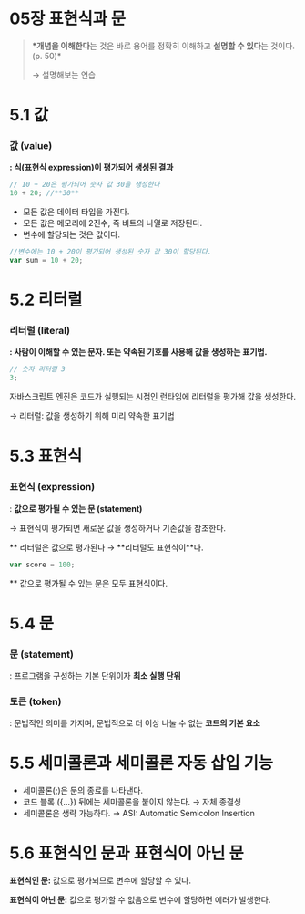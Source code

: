 # 05장 표현식과 문

<aside>

> **\*개념을 이해한다**는 것은 바로 용어를 정확히 이해하고 **설명할 수 있다**는 것이다. (p. 50)\*
>
> → 설명해보는 연습

</aside>

# 5.1 값

### 값 (value)

**: 식(표현식 expression)이 평가되어 생성된 결과**

```jsx
// 10 + 20은 평가되어 숫자 값 30을 생성한다
10 + 20; //**30**
```

- 모든 값은 데이터 타입을 가진다.
- 모든 값은 메모리에 2진수, 즉 비트의 나열로 저장된다.
- 변수에 할당되는 것은 값이다.

```jsx
//변수에는 10 + 20이 평가되어 생성된 숫자 값 30이 할당된다.
var sum = 10 + 20;
```

# 5.2 리터럴

### 리터럴 (literal)

**: 사람이 이해할 수 있는 문자. 또는 약속된 기호를 사용해 값을 생성하는 표기법.**

```jsx
// 숫자 리터럴 3
3;
```

자바스크립트 엔진은 코드가 실행되는 시점인 런타임에 리터럴을 평가해 값을 생성한다.

→ 리터럴: 값을 생성하기 위해 미리 약속한 표기법

# 5.3 표현식

### 표현식 (expression)

: **값으로 평가될 수 있는 문 (statement)**

→ 표현식이 평가되면 새로운 값을 생성하거나 기존값을 참조한다.

** 리터럴은 값으로 평가된다 → **리터럴도 표현식이\*\*다.

```jsx
var score = 100;
```

\*\* 값으로 평가될 수 있는 문은 모두 표현식이다.

# 5.4 문

### 문 (statement)

: 프로그램을 구성하는 기본 단위이자 **최소 실행 단위**

### 토큰 (token)

: 문법적인 의미를 가지며, 문법적으로 더 이상 나눌 수 없는 **코드의 기본 요소**

# 5.5 세미콜론과 세미콜론 자동 삽입 기능

- 세미콜론(;)은 문의 종료를 나타낸다.
- 코드 블록 ({…}) 뒤에는 세미콜론을 붙이지 않는다.
  → 자체 종결성
- 세미콜론은 생략 가능하다.
  → ASI: Automatic Semicolon Insertion

# 5.6 표현식인 문과 표현식이 아닌 문

**표현식인 문:** 값으로 평가되므로 변수에 할당할 수 있다.

**표현식이 아닌 문:** 값으로 평가할 수 없음으로 변수에 할당하면 에러가 발생한다.
